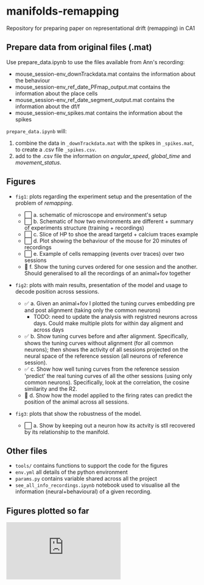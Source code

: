 # manifolds-remapping
Repository for preparing paper on representational drift (remapping) in CA1

## Prepare data from original files (.mat)

Use prepare_data.ipynb to use the files available from Ann's recording: 
- mouse_session-env_downTrackdata.mat contains the information about the behaviour
- mouse_session-env_ref_date_PFmap_output.mat contains the information about the place cells
- mouse_session-env_ref_date_segment_output.mat contains the information about the df/f
- mouse_session-env_spikes.mat contains the information about the spikes

`prepare_data.ipynb` will:
1. combine the data in `_downTrackdata.mat` with the spikes in `_spikes.mat`, to create a .csv file `_spikes.csv`.
2. add to the .csv file the information on *angular_speed*, *global_time* and *movement_status*.

## Figures

- `fig1`: plots regarding the experiment setup and the presentation of the problem of *remapping*.
    - :white_large_square: a. schematic of microscope and environment's setup
    - :white_large_square: b. Schematic of how two environments are different + summary of experiments structure (training + recordings)
    - :white_large_square: c. Slice of HP to shoe the aread targetd + calcium traces example
    - :white_large_square: d. Plot showing the behaviour of the mouse for 20 minutes of recordings
    - :white_large_square: e. Example of cells remapping (events over traces) over two sessions
    - :large_orange_diamond: f. Show the tuning curves ordered for one session and the another. Should generalised to all the recordings of an animal+fov together

- `fig2`: plots with main results, presentation of the model and usage to decode position across sessions.
    - :white_check_mark: a. Given an animal+fov I plotted the tuning curves embedding pre and post alignment (taking only the common neurons)
        - TODO: need to update the analysis with registred neurons across days. Could make multiple plots for within day aligment and across days
    - :white_check_mark: b. Show tuning curves before and after alignment. Specifically, shows the tuning curves without alignment (for all  common neurons); then shows the activity of all sessions projected on the neural space of the reference session (all neurons of reference session).
    - :white_check_mark: c. Show how well tuning curves from the reference session 'predict' the real tuning curves of all the other sessions (using only common neurons). Specifically, look at the correlation, the cosine similarity and the R2. 
    - :large_orange_diamond: d. Show how the model applied to the firing rates can predict the position of the animal across all sessions. 

- `fig3`: plots that show the robustness of the model.
    - :white_large_square: a. Show by keeping out a neuron how its actvity is stll recovered by its relationship to the manifold. 

## Other files

- `tools/` contains functions to support the code for the figures
- `env.yml` all details of the python environment
- `params.py` contains variable shared across all the project
- `see_all_info_recordings.ipynb` notebook used to visualise all the information (neural+behavioural) of a given recording.

## Figures plotted so far
![Figure 2a part 1](https://github.com/elena-faillace/manifolds-remapping/blob/main/figures/fig2/plots/fig2a_1.pdf)

